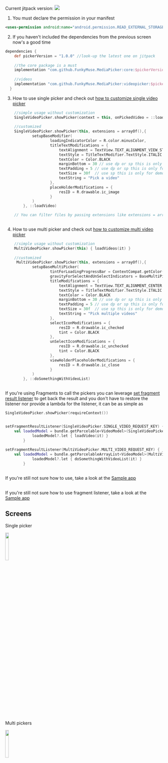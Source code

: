 
Current jitpack version: [![](https://jitpack.io/v/FunkyMuse/MediaPicker.svg)](https://jitpack.io/#CraZyLegenD/MediaPicker)

1. You must declare the permission in your manifest
```xml
<uses-permission android:name="android.permission.READ_EXTERNAL_STORAGE" />
```
2. If you haven't included the dependencies from the previous screen now's a good time
```gradle
dependencies {
    def pickerVersion = "1.0.0" //look-up the latest one on jitpack 
    
    //the core package is a must
    implementation "com.github.FunkyMuse.MediaPicker:core:$pickerVersion"
    
    //videos
    implementation "com.github.FunkyMuse.MediaPicker:videopicker:$pickerVersion"
  }
```
3. How to use single picker and check out [how to customize single video picker](https://github.com/FunkyMuse/MediaPicker/wiki/Single--image-video-picker-customization)
```kotlin
    //simple usage without customization
    SingleVideoPicker.showPicker(context = this, onPickedVideo = ::loadVideo)
    
    //customized
    SingleVideoPicker.showPicker(this, extensions = arrayOf(),{
            setupBaseModifier(
                    loadingIndicatorColor = R.color.minusColor,
                    titleTextModifications = {
                        textAlignment = TextView.TEXT_ALIGNMENT_VIEW_START
                        textStyle = TitleTextModifier.TextStyle.ITALIC
                        textColor = Color.BLACK
                        marginBottom = 30 // use dp or sp this is only for demonstration purposes
                        textPadding = 5 // use dp or sp this is only for demonstration purposes
                        textSize = 30f  // use sp this is only for demonstration purposes
                        textString = "Pick a video"
                    },
                    placeHolderModifications = {
                        resID = R.drawable.ic_image
                    }
            )
        }, ::loadVideo)

    // You can filter files by passing extensions like extensions = arrayOf("mp4","avi")
    
```

4. How to use multi picker and check out [how to customize multi video picker](https://github.com/FunkyMuse/MediaPicker/wiki/Multi-image-video-picker-customization)
```kotlin
    //simple usage without customization
    MultiVideoPicker.showPicker(this) { loadVideos(it) }
    
    //customized
     MultiVideoPicker.showPicker(this, extensions = arrayOf(),{
            setupBaseMultiPicker(
                    tintForLoadingProgressBar = ContextCompat.getColor(this@MainActivity, R.color.colorPrimaryDark),
                    gravityForSelectAndUnSelectIndicators = BaseMultiPickerModifier.Gravity.TOP_RIGHT,
                    titleModifications = {
                        textAlignment = TextView.TEXT_ALIGNMENT_CENTER
                        textStyle = TitleTextModifier.TextStyle.ITALIC
                        textColor = Color.BLACK
                        marginBottom = 30 // use dp or sp this is only for demonstration purposes
                        textPadding = 5 // use dp or sp this is only for demonstration purposes
                        textSize = 30f  // use sp this is only for demonstration purposes
                        textString = "Pick multiple videos"
                    },
                    selectIconModifications = {
                        resID = R.drawable.ic_checked
                        tint = Color.BLACK
                    },
                    unSelectIconModifications = {
                        resID = R.drawable.ic_unchecked
                        tint = Color.BLACK
                    },
                    viewHolderPlaceholderModifications = {
                        resID = R.drawable.ic_close
                    }
            )
        }, ::doSomethingWithVideoList)
    
```

If you're using Fragments to call the pickers you can leverage [set fragment result listener](https://developer.android.com/reference/androidx/fragment/app/FragmentManager#setfragmentresultlistener) to get back the result and you don't have to restore the listener nor provide a lambda for the listener, it can be as simple as
```kotlin
SingleVideoPicker.showPicker(requireContext())
```
```kotlin

setFragmentResultListener(SingleVideoPicker.SINGLE_VIDEO_REQUEST_KEY) { _, bundle ->
    val loadedModel = bundle.getParcelable<VideoModel>(SingleVideoPicker.ON_SINGLE_VIDEO_PICK_KEY)
            loadedModel?.let { loadVideo(it) }
        }
        
setFragmentResultListener(MultiVideoPicker.MULTI_VIDEO_REQUEST_KEY) { _, bundle ->
    val loadedModel = bundle.getParcelableArrayList<VideoModel>(MultiVideoPicker.ON_MULTI_VIDEO_PICK_KEY)
            loadedModel?.let { doSomethingWithVideoList(it) }
        }
```

##
If you're still not sure how to use, take a look at the [Sample app](https://github.com/FunkyMuse/MediaPicker/blob/master/app/src/main/java/com/crazylegend/mediapicker/MainActivity.kt) 

##
If you're still not sure how to use fragment listener, take a look at the [Sample app](https://github.com/FunkyMuse/MediaPicker/blob/master/app/src/main/java/com/crazylegend/mediapicker/FragmentResult.kt#L320) 

## Screens

Single picker

<img src="https://raw.githubusercontent.com/FunkyMuse/MediaPicker/master/videopicker/screens/screen_1.png" width="15%"></img>

Multi pickers

<img src="https://raw.githubusercontent.com/FunkyMuse/MediaPicker/master/videopicker/screens/screen_3.png" width="15%"></img>
